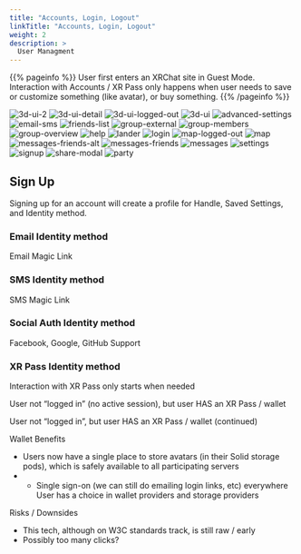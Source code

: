 ```yaml
---
title: "Accounts, Login, Logout"
linkTitle: "Accounts, Login, Logout"
weight: 2
description: >
  User Managment 
---
```


{{% pageinfo %}}
User first enters an XRChat site in Guest Mode. Interaction with Accounts / XR Pass only happens when user needs to save or customize something (like avatar), or buy something.
{{% /pageinfo %}}

![3d-ui-2][3d-ui-2]
![3d-ui-detail][3d-ui-detail]
![3d-ui-logged-out][3d-ui-logged-out]
![3d-ui][3d-ui]
![advanced-settings][advanced-settings]
![email-sms][email-sms]
![friends-list][friends-list]
![group-external][group-external]
![group-members][group-members]
![group-overview][group-overview]
![help][help]
![lander][lander]
![login][login]
![map-logged-out][map-logged-out]
![map][map]
![messages-friends-alt][messages-friends-alt]
![messages-friends][messages-friends]
![messages][messages]
![settings][settings]
![signup][signup]
![share-modal][share-modal]
![party][party]

[3d-ui-2]: https://xrchat.github.io/img/xrc-3d-ui-2.png "3d-ui-2"
[3d-ui-detail]: https://xrchat.github.io/img/xrc-3d-ui-detail.png "3d-ui-detail"
[3d-ui-logged-out]: https://xrchat.github.io/img/xrc-3d-ui-logged-out.png "3d-ui-logged-out"
[3d-ui]: https://xrchat.github.io/img/xrc-3d-ui.png "3d-ui"
[advanced-settings]: https://xrchat.github.io/img/xrc-advanced-settings.png "advanced-settings"
[email-sms]: https://xrchat.github.io/img/xrc-email-sms.png "email-sms"
[friends-list]: https://xrchat.github.io/img/xrc-friends-list.png "friends-list"
[group-external]: https://xrchat.github.io/img/xrc-group-external.png "group-external"
[group-members]: https://xrchat.github.io/img/xrc-group-members.png "group-members"
[group-overview]: https://xrchat.github.io/img/xrc-group-overview.png "group-overview"
[help]: https://xrchat.github.io/img/xrc-help.png "help"
[lander]: https://xrchat.github.io/img/xrc-lander.png "lander"
[login]: https://xrchat.github.io/img/xrc-login.png "login"
[map-logged-out]: https://xrchat.github.io/img/xrc-map-logged-out.png "map-logged-out"
[map]: https://xrchat.github.io/img/xrc-map.png "map"
[messages-friends-alt]: https://xrchat.github.io/img/xrc-messages-friends-alt].png "messages-friends-alt"
[messages-friends]: https://xrchat.github.io/img/xrc-messages-friends].png "messages-friends"
[messages]: https://xrchat.github.io/img/xrc-messages.png "messages"
[settings]: https://xrchat.github.io/img/xrc-settings.png "settings"
[signup]: https://xrchat.github.io/img/xrc-signup.png "signup"
[share-modal]: https://xrchat.github.io/img/xrc-share-modal.png "share-modal"
[party]: https://xrchat.github.io/img/xrc-party.png "party"



## Sign Up

Signing up for an account will create a profile for Handle, Saved Settings, and Identity method.

### Email Identity method
Email Magic Link

### SMS Identity method
SMS Magic Link

### Social Auth Identity method
Facebook, Google, GitHub Support

### XR Pass Identity method

Interaction with XR Pass only starts when needed

User not “logged in” (no active session), but user HAS an XR Pass / wallet

User not “logged in”, but user HAS an XR Pass / wallet (continued)


Wallet Benefits
* Users now have a single place to store avatars (in their Solid storage pods), which is safely available to all participating servers
* * Single sign-on (we can still do emailing login links, etc) everywhere
User has a choice in wallet providers and storage providers

Risks / Downsides
* This tech, although on W3C standards track, is still raw / early
* Possibly too many clicks?
